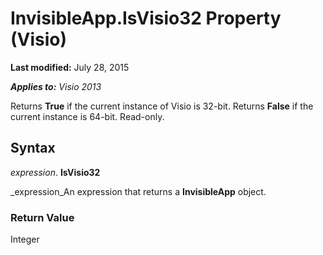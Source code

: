 
# InvisibleApp.IsVisio32 Property (Visio)

 **Last modified:** July 28, 2015

 _**Applies to:** Visio 2013_

Returns  **True** if the current instance of Visio is 32-bit. Returns **False** if the current instance is 64-bit. Read-only.


## Syntax

 _expression_. **IsVisio32**

 _expression_An expression that returns a  **InvisibleApp** object.


### Return Value

Integer

